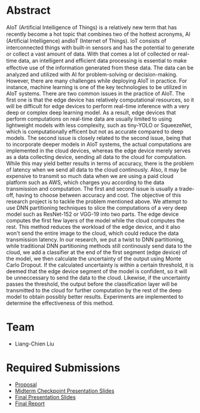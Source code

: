 # Abstract

AIoT (Artiﬁcial Intelligence of Things) is a relatively new term that has recently become a hot topic that combines two of the hottest acronyms, AI (Artiﬁcial Intelligence) andIoT (Internet of Things). IoT consists of interconnected things with built-in sensors and has the potential to generate or collect a vast amount of data. With that comes a lot of collected or real-time data, an intelligent and eﬃcient data processing is essential to make eﬀective use of the information generated from these data. The data can be analyzed and utilized with AI for problem-solving or decision-making. However, there are many challenges while deploying AIoT in practice. For instance, machine learning is one of the key technologies to be utilized in AIoT systems. There are two common issues in the practice of AIoT. The first one is that the edge device has relatively computational resources, so it will be difficult for edge devices to perform real-time inference with a very deep or complex deep learning model. As a result, edge devices that perform computations on real-time data are usually limited to using lightweight models with less complexity, such as tiny-YOLO or SqueezeNet, which is computationally efficent but not as accurate compared to deep models. The second issue is closely related to the second issue, being that to incorporate deeper models in AIoT systems, the actual computations are implemented in the cloud devices, whereas the edge device merely serves as a data collecting device, sending all data to the cloud for computation. While this may yield better results in terms of accuracy, there is the problem of latency when we send all data to the cloud continously. Also, it may be expensive to transmit so much data when we are using a paid cloud platform such as AWS, which charges you according to the data transmission and computation. The first and second issue is usually a trade-off, having to choose between accuracy and cost. The objective of this research project is to tackle the problem mentioned above. We attempt to use DNN partitioning techniques to slice the computations of a very deep model such as ResNet-152 or VGG-19 into two parts. The edge device computes the first few layers of the model while the cloud computes the rest. This method reduces the workload of the edge device, and it also won't send the entire image to the cloud, which could reduce the data transmission latency. In our research, we put a twist to DNN partitioning, while traditional DNN partitioning methods still continously send data to the cloud, we add a classifier at the end of the first segment (edge device) of the model, we then calculate the uncertainty of the output using Monte Carlo Dropout. If the calculated uncertainty is within a certain threshold, it is deemed that the edge device segment of the model is confident, so it will be unneccessary to send the data to the cloud. Likewise, if the uncertainty passes the threshold, the output before the classification layer will be transmitted to the cloud for further computation by the rest of the deep model to obtain possibly better results. Experiments are implemented to determine the effectiveness of this method.

# Team

* Liang-Chien Liu

# Required Submissions

* [Proposal](proposal)
* [Midterm Checkpoint Presentation Slides](http://)
* [Final Presentation Slides](https://docs.google.com/presentation/d/1rFsgZz4VVQj-qDK4SGONho1EWX9YM7-smU19nFervew/edit?usp=sharing)
* [Final Report](report)
